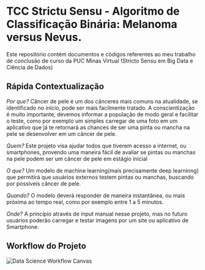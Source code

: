 # TCC Strictu Sensu - Algoritmo de Classificação Binária: Melanoma versus Nevus.

Este repositório contém documentos e códigos referentes ao meu trabalho de conclusão de curso da PUC Minas Virtual (Stricto Sensu  em Big Data e Ciência de Dados)

## Rápida Contextualização

*Por que?*
Câncer de pele é um dos cânceres mais comuns na atualidade, se identificado no início, pode ser mais facilmente tratado. A conscientização é muito importante, devemos informar a população de modo geral e facilitar o teste, como por exemplo um simples carregar de uma foto em um aplicativo que já te retornará as chances de ser uma pinta ou mancha na pele se desenvolver em um câncer de pele.
 
*Quem?*
Este projeto visa ajudar todos que tiverem acesso a internet, ou smartphones, provendo uma maneira fácil de avaliar se pintas ou manchas na pele podem ser um câncer de pele em estágio inicial
 
*O que?*
Um modelo de machine learning(mais precisamente deep learninng) que permitirá que usuários externos testem pintas ou manchas, buscando por possíveis câncer de pele.
 
*Quando?*
O modelo deverá responder de maneira instantânea, ou mais próxima ao tempo real, como por exemplo entre 1 a 5 minutos.
 
*Onde?*
A princípio através de input manual nesse projeto, mas no futuro usuários poderão carregar e testar imagens por um site ou aplicativo de Smartphone.


## Workflow do Projeto

![Data Science Workflow Canvas](https://github.com/cesaraugusto98/tcc_pos/blob/main/imagens_resultados/TCC-workflow-canvas.png)

